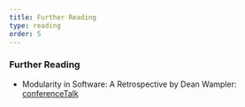```yaml
---
title: Further Reading 
type: reading
order: 5
---
```


### Further Reading

 -  Modularity in Software: A Retrospective by Dean Wampler: [conferenceTalk](https://www.youtube.com/watch?v=yMc6s7qT988)
